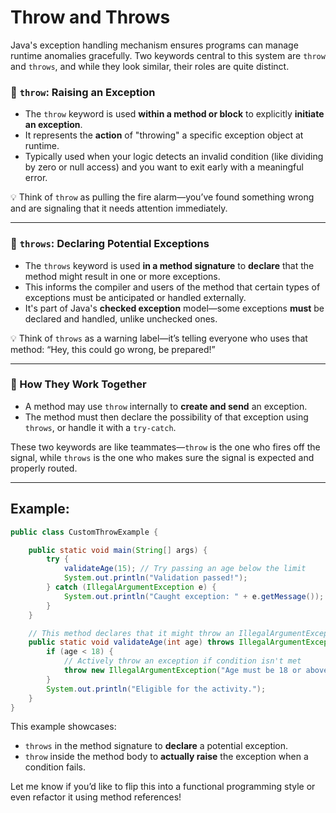 # Throw and Throws



Java's exception handling mechanism ensures programs can manage runtime anomalies gracefully. Two keywords central to this system are `throw` and `throws`, and while they look similar, their roles are quite distinct.

### 🔹 `throw`: Raising an Exception

- The `throw` keyword is used **within a method or block** to explicitly **initiate an exception**.
- It represents the **action** of "throwing" a specific exception object at runtime.
- Typically used when your logic detects an invalid condition (like dividing by zero or null access) and you want to exit early with a meaningful error.

💡 Think of `throw` as pulling the fire alarm—you’ve found something wrong and are signaling that it needs attention immediately.

---

### 🔹 `throws`: Declaring Potential Exceptions

- The `throws` keyword is used **in a method signature** to **declare** that the method might result in one or more exceptions.
- This informs the compiler and users of the method that certain types of exceptions must be anticipated or handled externally.
- It's part of Java's **checked exception** model—some exceptions **must** be declared and handled, unlike unchecked ones.

💡 Think of `throws` as a warning label—it’s telling everyone who uses that method: “Hey, this could go wrong, be prepared!”

---

### 🔁 How They Work Together

- A method may use `throw` internally to **create and send** an exception.
- The method must then declare the possibility of that exception using `throws`, or handle it with a `try-catch`.

These two keywords are like teammates—`throw` is the one who fires off the signal, while `throws` is the one who makes sure the signal is expected and properly routed.

---

## Example:

```java
public class CustomThrowExample {

    public static void main(String[] args) {
        try {
            validateAge(15); // Try passing an age below the limit
            System.out.println("Validation passed!");
        } catch (IllegalArgumentException e) {
            System.out.println("Caught exception: " + e.getMessage());
        }
    }

    // This method declares that it might throw an IllegalArgumentException
    public static void validateAge(int age) throws IllegalArgumentException {
        if (age < 18) {
            // Actively throw an exception if condition isn't met
            throw new IllegalArgumentException("Age must be 18 or above");
        }
        System.out.println("Eligible for the activity.");
    }
}
```

This example showcases:

- `throws` in the method signature to **declare** a potential exception.
- `throw` inside the method body to **actually raise** the exception when a condition fails.

Let me know if you’d like to flip this into a functional programming style or even refactor it using method references!